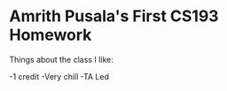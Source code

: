 # Amrith Pusala's First CS193 Homework

Things about the class I like:

-1 credit
-Very chill
-TA Led

